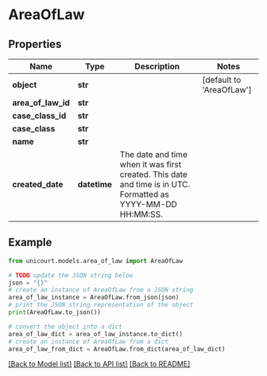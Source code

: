 # AreaOfLaw


## Properties

Name | Type | Description | Notes
------------ | ------------- | ------------- | -------------
**object** | **str** |  | [default to 'AreaOfLaw']
**area_of_law_id** | **str** |  | 
**case_class_id** | **str** |  | 
**case_class** | **str** |  | 
**name** | **str** |  | 
**created_date** | **datetime** | The date and time when it was first created. This date and time is in UTC. Formatted as YYYY-MM-DD HH:MM:SS. | 

## Example

```python
from unicourt.models.area_of_law import AreaOfLaw

# TODO update the JSON string below
json = "{}"
# create an instance of AreaOfLaw from a JSON string
area_of_law_instance = AreaOfLaw.from_json(json)
# print the JSON string representation of the object
print(AreaOfLaw.to_json())

# convert the object into a dict
area_of_law_dict = area_of_law_instance.to_dict()
# create an instance of AreaOfLaw from a dict
area_of_law_from_dict = AreaOfLaw.from_dict(area_of_law_dict)
```
[[Back to Model list]](../README.md#documentation-for-models) [[Back to API list]](../README.md#documentation-for-api-endpoints) [[Back to README]](../README.md)


